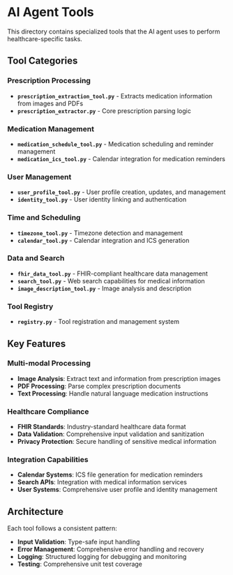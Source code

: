 # AI Agent Tools

This directory contains specialized tools that the AI agent uses to perform healthcare-specific tasks.

## Tool Categories

### Prescription Processing
- **`prescription_extraction_tool.py`** - Extracts medication information from images and PDFs
- **`prescription_extractor.py`** - Core prescription parsing logic

### Medication Management
- **`medication_schedule_tool.py`** - Medication scheduling and reminder management
- **`medication_ics_tool.py`** - Calendar integration for medication reminders

### User Management
- **`user_profile_tool.py`** - User profile creation, updates, and management
- **`identity_tool.py`** - User identity linking and authentication

### Time and Scheduling
- **`timezone_tool.py`** - Timezone detection and management
- **`calendar_tool.py`** - Calendar integration and ICS generation

### Data and Search
- **`fhir_data_tool.py`** - FHIR-compliant healthcare data management
- **`search_tool.py`** - Web search capabilities for medical information
- **`image_description_tool.py`** - Image analysis and description

### Tool Registry
- **`registry.py`** - Tool registration and management system

## Key Features

### Multi-modal Processing
- **Image Analysis**: Extract text and information from prescription images
- **PDF Processing**: Parse complex prescription documents
- **Text Processing**: Handle natural language medication instructions

### Healthcare Compliance
- **FHIR Standards**: Industry-standard healthcare data format
- **Data Validation**: Comprehensive input validation and sanitization
- **Privacy Protection**: Secure handling of sensitive medical information

### Integration Capabilities
- **Calendar Systems**: ICS file generation for medication reminders
- **Search APIs**: Integration with medical information services
- **User Systems**: Comprehensive user profile and identity management

## Architecture

Each tool follows a consistent pattern:
- **Input Validation**: Type-safe input handling
- **Error Management**: Comprehensive error handling and recovery
- **Logging**: Structured logging for debugging and monitoring
- **Testing**: Comprehensive unit test coverage
